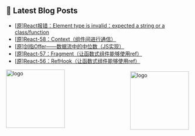 ## 📕 Latest Blog Posts

<!-- BLOG-POST-LIST:START -->
- [[原]React报错：Element type is invalid：expected a string or a class/function](https://blog.csdn.net/sinat_41696687/article/details/115962045)
- [[原]React-58：Context（组件间进行通信）](https://blog.csdn.net/sinat_41696687/article/details/115919562)
- [[原]剑指Offer——数据流中的中位数（JS实现）](https://blog.csdn.net/sinat_41696687/article/details/115956176)
- [[原]React-57：Fragment（让函数式组件能够使用ref）](https://blog.csdn.net/sinat_41696687/article/details/115919311)
- [[原]React-56：RefHook（让函数式组件能够使用ref）](https://blog.csdn.net/sinat_41696687/article/details/115919054)
<!-- BLOG-POST-LIST:END -->
<img src="https://github-readme-stats.vercel.app/api?username=qq1120637483&show_icons=true" alt="logo" height="160" align="right" style="margin: 5px; margin-bottom: 20px;" />

<img src="https://github-profile-trophy.vercel.app/?username=qq1120637483&theme=flat&column=7" alt="logo" height="160" align="center" style="margin: auto; margin-bottom: 20px;" />


<!--
**qq1120637483/qq1120637483** is a ✨ _special_ ✨ repository because its `README.md` (this file) appears on your GitHub profile.

Here are some ideas to get you started:

- 🔭 I’m currently working on ...
- 🌱 I’m currently learning ...
- 👯 I’m looking to collaborate on ...
- 🤔 I’m looking for help with ...
- 💬 Ask me about ...
- 📫 How to reach me: ...
- 😄 Pronouns: ...
- ⚡ Fun fact: ...
-->
